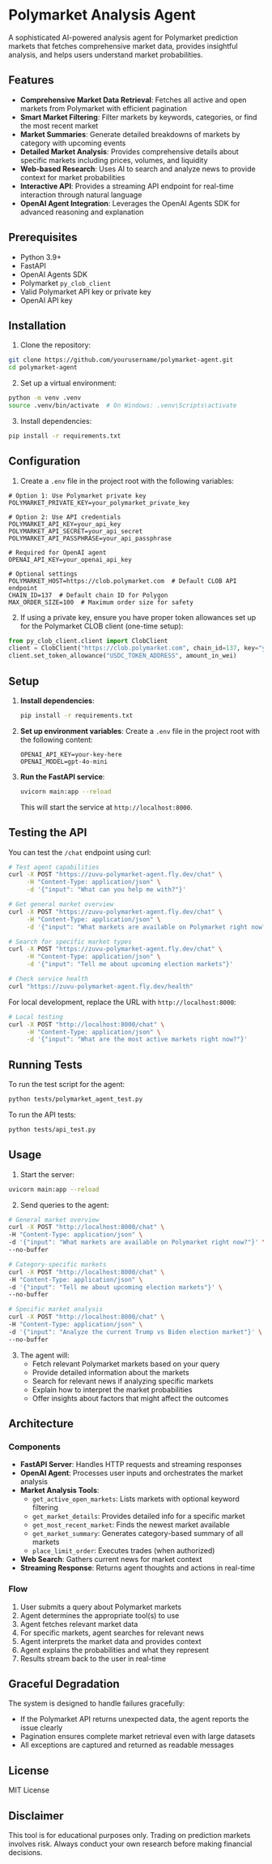 # Polymarket Analysis Agent

A sophisticated AI-powered analysis agent for Polymarket prediction markets that fetches comprehensive market data, provides insightful analysis, and helps users understand market probabilities.

## Features

- **Comprehensive Market Data Retrieval**: Fetches all active and open markets from Polymarket with efficient pagination
- **Smart Market Filtering**: Filter markets by keywords, categories, or find the most recent market
- **Market Summaries**: Generate detailed breakdowns of markets by category with upcoming events
- **Detailed Market Analysis**: Provides comprehensive details about specific markets including prices, volumes, and liquidity
- **Web-based Research**: Uses AI to search and analyze news to provide context for market probabilities
- **Interactive API**: Provides a streaming API endpoint for real-time interaction through natural language
- **OpenAI Agent Integration**: Leverages the OpenAI Agents SDK for advanced reasoning and explanation

## Prerequisites

- Python 3.9+
- FastAPI
- OpenAI Agents SDK
- Polymarket `py_clob_client`
- Valid Polymarket API key or private key
- OpenAI API key

## Installation

1. Clone the repository:

```bash
git clone https://github.com/yourusername/polymarket-agent.git
cd polymarket-agent
```

2. Set up a virtual environment:

```bash
python -m venv .venv
source .venv/bin/activate  # On Windows: .venv\Scripts\activate
```

3. Install dependencies:

```bash
pip install -r requirements.txt
```

## Configuration

1. Create a `.env` file in the project root with the following variables:

```
# Option 1: Use Polymarket private key
POLYMARKET_PRIVATE_KEY=your_polymarket_private_key

# Option 2: Use API credentials
POLYMARKET_API_KEY=your_api_key
POLYMARKET_API_SECRET=your_api_secret
POLYMARKET_API_PASSPHRASE=your_api_passphrase

# Required for OpenAI agent
OPENAI_API_KEY=your_openai_api_key

# Optional settings
POLYMARKET_HOST=https://clob.polymarket.com  # Default CLOB API endpoint
CHAIN_ID=137  # Default chain ID for Polygon
MAX_ORDER_SIZE=100  # Maximum order size for safety
```

2. If using a private key, ensure you have proper token allowances set up for the Polymarket CLOB client (one-time setup):

```python
from py_clob_client.client import ClobClient
client = ClobClient("https://clob.polymarket.com", chain_id=137, key="your_private_key")
client.set_token_allowance("USDC_TOKEN_ADDRESS", amount_in_wei)
```

## Setup

1. **Install dependencies**:
   ```bash
   pip install -r requirements.txt
   ```

2. **Set up environment variables**:
   Create a `.env` file in the project root with the following content:
   ```
   OPENAI_API_KEY=your-key-here
   OPENAI_MODEL=gpt-4o-mini
   ```

3. **Run the FastAPI service**:
   ```bash
   uvicorn main:app --reload
   ```
   This will start the service at `http://localhost:8000`.

## Testing the API

You can test the `/chat` endpoint using curl:

```bash
# Test agent capabilities
curl -X POST "https://zuvu-polymarket-agent.fly.dev/chat" \
     -H "Content-Type: application/json" \
     -d '{"input": "What can you help me with?"}'

# Get general market overview
curl -X POST "https://zuvu-polymarket-agent.fly.dev/chat" \
     -H "Content-Type: application/json" \
     -d '{"input": "What markets are available on Polymarket right now?"}'

# Search for specific market types
curl -X POST "https://zuvu-polymarket-agent.fly.dev/chat" \
     -H "Content-Type: application/json" \
     -d '{"input": "Tell me about upcoming election markets"}'

# Check service health
curl "https://zuvu-polymarket-agent.fly.dev/health"
```

For local development, replace the URL with `http://localhost:8000`:

```bash
# Local testing
curl -X POST "http://localhost:8000/chat" \
     -H "Content-Type: application/json" \
     -d '{"input": "What are the most active markets right now?"}'
```

## Running Tests

To run the test script for the agent:
```bash
python tests/polymarket_agent_test.py
```

To run the API tests:
```bash
python tests/api_test.py
```

## Usage

1. Start the server:

```bash
uvicorn main:app --reload
```

2. Send queries to the agent:

```bash
# General market overview
curl -X POST "http://localhost:8000/chat" \
-H "Content-Type: application/json" \
-d '{"input": "What markets are available on Polymarket right now?"}' \
--no-buffer

# Category-specific markets
curl -X POST "http://localhost:8000/chat" \
-H "Content-Type: application/json" \
-d '{"input": "Tell me about upcoming election markets"}' \
--no-buffer

# Specific market analysis
curl -X POST "http://localhost:8000/chat" \
-H "Content-Type: application/json" \
-d '{"input": "Analyze the current Trump vs Biden election market"}' \
--no-buffer
```

3. The agent will:
   - Fetch relevant Polymarket markets based on your query
   - Provide detailed information about the markets
   - Search for relevant news if analyzing specific markets
   - Explain how to interpret the market probabilities
   - Offer insights about factors that might affect the outcomes

## Architecture

### Components

- **FastAPI Server**: Handles HTTP requests and streaming responses
- **OpenAI Agent**: Processes user inputs and orchestrates the market analysis
- **Market Analysis Tools**:
  - `get_active_open_markets`: Lists markets with optional keyword filtering
  - `get_market_details`: Provides detailed info for a specific market
  - `get_most_recent_market`: Finds the newest market available
  - `get_market_summary`: Generates category-based summary of all markets
  - `place_limit_order`: Executes trades (when authorized)
- **Web Search**: Gathers current news for market context
- **Streaming Response**: Returns agent thoughts and actions in real-time

### Flow

1. User submits a query about Polymarket markets
2. Agent determines the appropriate tool(s) to use
3. Agent fetches relevant market data
4. For specific markets, agent searches for relevant news
5. Agent interprets the market data and provides context
6. Agent explains the probabilities and what they represent
7. Results stream back to the user in real-time

## Graceful Degradation

The system is designed to handle failures gracefully:
- If the Polymarket API returns unexpected data, the agent reports the issue clearly
- Pagination ensures complete market retrieval even with large datasets
- All exceptions are captured and returned as readable messages

## License

MIT License

## Disclaimer

This tool is for educational purposes only. Trading on prediction markets involves risk. Always conduct your own research before making financial decisions. 
